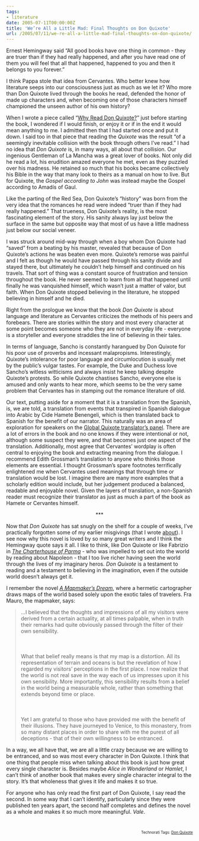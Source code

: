 ```yaml
---
tags:
- literature
date: 2005-07-11T00:00:00Z
title: 'We’re All a Little Mad: Final Thoughts on Don Quixote'
url: /2005/07/11/we-re-all-a-little-mad-final-thoughts-on-don-quixote/
---
```


<p>
Ernest Hemingway said &#8220;All good books have one thing in common - they are truer than if they had really happened, and after you have read one of them you will feel that all that happened, happened to you and then it belongs to you forever.&#8221;
<br />
</p><p>
I think Pappa stole that idea from Cervantes. Who better knew how literature seeps into our consciousness just as much as we let it? Who more than Don Quixote lived through the books he read, defended the honor of made up characters and, when becoming one of those characters himself championed the unseen author of his own history?
<br />
</p><p>
When I wrote a piece called &#8220;<a href="http://www.400windmills.com/2005/04/why_read_don_qu.html">Why Read Don Quixote?</a>&#8221; just before starting the book, I wondered if I would finish, or enjoy it or if in the end it would mean anything to me. I admitted then that I had started once and put it down. I said too in that piece that reading the <em>Quixote</em> was the result &#8220;of a seemingly inevitable collision with the book through others I&#8217;ve read.&#8221; I had no idea that <em>Don Quixote</em> is, in many ways, all about that collision. Our ingenious Gentleman of La Mancha was a great lover of books. Not only did he read a lot, his erudition amazed everyone he met, even as they puzzled over his madness. He retained so much that his books became collectively his Bible in the way that many look to theirs as a manual on how to live. But for Quixote, the <em>Gospel according to John</em> was instead maybe the Gospel according to Amad&#237;s of Gaul.
<br />
</p><p>
Like the parting of the Red Sea, Don Quixote&#8217;s &#8220;history&#8221; was born from the very idea that the romances he read were indeed &#8220;truer than if they had really happened.&#8221; That trueness, Don Quixote&#8217;s reality, is the most fascinating element of the story. His sanity always lay just below the surface in the same but opposite way that most of us have a little madness just below our social veneer.
<br />
</p><p>
I was struck around mid-way through when a boy whom Don Quixote had &#8220;saved&#8221; from a beating by his master, revealed that because of Don Quixote&#8217;s actions he was beaten even more. Quixote&#8217;s remorse was painful and I felt as though he would have passed through his sanity divide and stayed there, but ultimately he couldn&#8217;t help himself and continued on his travels. That sort of thing was a constant source of frustration and tension throughout the book. He never seemed to learn from all that happened until finally he was vanquished himself, which wasn&#8217;t just a matter of valor, but faith. When Don Quixote stopped believing in the literature, he stopped believing in himself and he died.
<br />
</p><p>
Right from the prologue we know that the book <em>Don Quixote</em> is about language and literature as Cervantes criticizes the methods of his peers and forebears. There are stories within the story and most every character at some point becomes someone who they are not in everyday life - everyone is a storyteller and everyone straddles the line of believing in their tales.
<br />
</p><p>
In terms of language, Sancho is constantly harangued by Don Quixote for his poor use of proverbs and incessant malapropisms. Interestingly, Quixote&#8217;s intolerance for poor language and circumlocution is usually met by the public&#8217;s vulgar tastes. For example, the Duke and Duchess love Sancho&#8217;s witless witticisms and always insist he keep talking despite Quixote&#8217;s protests. So while Quixote chastises Sancho, everyone else is amused and only wants to hear more, which seems to be the very same problem that Cervantes has in stamping out the romance literature of old.
<br />
</p><p>
Our text, putting aside for a moment that it is a translation from the Spanish, is, we are told, a translation from events that transpired in Spanish dialogue into Arabic by Cide Hamete Benengeli, which is then translated back to Spanish for the benefit of our narrator. This naturally was an area of exploration for speakers on the <a href="http://www.400windmills.com/2005/04/pen_world_voice.html">Global Quixote translator&#8217;s panel</a>. There are a lot of errors in the book and no one knows if they were intentional or not, although some suspect they were, and that becomes just one aspect of the translation. Additionally, most agree that Cervantes&#8217; wordplay is often central to enjoying the book and extracting meaning from the dialogue. I recommend Edith Grossman&#8217;s translation to anyone who thinks those elements are essential. I thought Grossman&#8217;s spare footnotes terrifically enlightened me when Cervantes used meanings that through time or translation would be lost. I imagine there are many more examples that a scholarly edition would include, but her judgement produced a balanced, readable and enjoyable novel. Given the layers of translation, a non-Spanish reader must recognize their translator as just as much a part of the book as Hamete or Cervantes himself.
<br />
</p><p style="text-align:center">
***
<br />
</p><p>
Now that <em>Don Quixote</em> has sat snugly on the shelf for a couple of weeks, I&#8217;ve practically forgotten some of my earlier misgivings (that I wrote <a href="http://www.400windmills.com/2005/04/the_knight_of_t.html">about</a>). I see now why this novel is loved by so many great writers and I think the Hemingway quote says it all. I like to think, like Don Quixote or like Fabrizio in <em><a href="http://www.amazon.com/exec/obidos/redirect?tag=bookenompolic-20%26link_code=xm2%26camp=2025%26creative=165953%26path=http://www.amazon.com/gp/redirect.html%253fASIN=0679783180%2526tag=bookenompolic-20%2526lcode=xm2%2526cID=2025%2526ccmID=165953%2526location=/o/ASIN/0679783180%25253FSubscriptionId=02ZH6J1W0649DTNS6002" id="2025%2526ccmID=165953%2526location=/o/ASIN/0679783180%25253FSubscriptionId=02ZH6J1W0649DTNS6002">The Charterhouse of Parma</a></em> - who was impelled to set out into the world by reading about Napoleon - that I too live richer having seen the world through the lives of my imaginary heros. <em>Don Quixote</em> is a testament to reading and a testament to believing in the imagination, even if the outside world doesn&#8217;t always get it.
<br />
</p><p>
I remember the novel <em><a href="http://www.amazon.com/exec/obidos/redirect?tag=bookenompolic-20%26link_code=xm2%26camp=2025%26creative=165953%26path=http://www.amazon.com/gp/redirect.html%253fASIN=0446673382%2526tag=bookenompolic-20%2526lcode=xm2%2526cID=2025%2526ccmID=165953%2526location=/o/ASIN/0446673382%25253FSubscriptionId=02ZH6J1W0649DTNS6002" id="2025%2526ccmID=165953%2526location=/o/ASIN/0446673382%25253FSubscriptionId=02ZH6J1W0649DTNS6002">A Mapmaker&#8217;s Dream</a></em>, where a hermetic cartographer draws maps of the world based solely upon the exotic tales of travelers. Fra Mauro, the mapmaker, says:
<br />
</p><blockquote><p>
...I believed that the thoughts and impressions of all my visitors were derived from a certain actuality, at all times palpable, when in truth their remarks had quite obviously passed through the filter of their own sensibility.
<br />
<br />
<br />
<br />What that belief really means is that my map is a distortion. All its representation of terrain and oceans is but the revelation of how I regarded my visitors&#8217; perceptions in the first place. I now realize that the world is not real save in the way each of us impresses upon it his own sensibility. More importantly, this sensibility results from a belief in the world being a measurable whole, rather than something that extends beyond time or place.
<br />
<br />
<br />
<br />Yet I am grateful to those who have provided me with the benefit of their illusions. They have journeyed to Venice, to this monastery, from so many distant places in order to share with me the purest of all deceptions - that of their own willingness to be entranced.
<br />
</p></blockquote><p>
In a way, we all have that, we are all a little crazy because we are willing to be entranced, and so was most every character in Don Quixote. I think that one thing that people miss when talking about this book is just how great every single character is. Besides maybe <em>Alice in Wonderland</em> or <em>Hamlet</em>, I can&#8217;t think of another book that makes every single character integral to the story. It&#8217;s that wholeness that gives it life and makes it so true.
<br />
</p><p>
For anyone who has only read the first part of Don Quixote, I say read the second. In some way that I can&#8217;t identify, particularly since they were published ten years apart, the second half completes and defines the novel as a whole and makes it so much more meaningful. <em>Vale</em>.
<br />
</p>
<br />
<!-- technorati tags start --><p style="text-align:right;font-size:10px">Technorati Tags: <a href="http://technorati.com/tag/Don Quixote" rel="tag">Don Quixote</a></p><!-- technorati tags end -->

